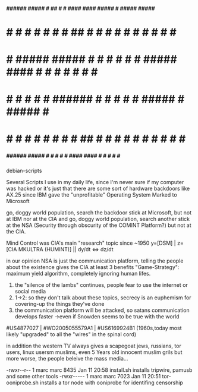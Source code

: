                                                                                       
#####  ###### #####  #   ##   #    #        ####   ####  #####  # #####  #####  ####  
#    # #      #    # #  #  #  ##   #       #      #    # #    # # #    #   #   #      
#    # #####  #####  # #    # # #  # #####  ####  #      #    # # #    #   #    ####  
#    # #      #    # # ###### #  # #            # #      #####  # #####    #        # 
#    # #      #    # # #    # #   ##       #    # #    # #   #  # #        #   #    # 
#####  ###### #####  # #    # #    #        ####   ####  #    # # #        #    ####  
debian-scripts


Several Scripts I use in my daily life, since I'm never sure if my computer
was hacked or it's just that there are some sort of hardware backdoors like
AX.25 since IBM gave the "unprofitable" Operating System Marked to Microsoft

go, doggy world population, search the backdoor stick at Microsoft, but not
at IBM nor at the CIA and go, doggy world population, search another stick
at the NSA (Security through obscurity of the COMINT Platform?) but not
at the CIA.

Mind Control was CIA's main "research" topic since ~1950
y=[DSM]  |   z=[CIA MKULTRA (HUMINT)]  ||  dy/dt <=> dz/dt

in our opinion NSA is just the communication platform, telling the people about
the existence gives the CIA at least 3 benefits
"Game-Strategy": maximum yield algorithm, completely ignoring human lifes.

1. the "silence of the lambs" continues, people fear to use the internet or social media
2. 1->2: so they don't talk about these topics, secrecy is an euphemism for covering-up the things they've done
3. the communication platform will be attacked, so satans communication develops faster
->even if Snowden seems to be true with the world

#US4877027  |  #WO2005055579A1  |  #US6169924B1 (1960s,today most likely "upgraded" to all the "wires" in the spinal cord)

in addition the western TV always gives a scapegoat
jews, russians, tor users, linux usersm muslims, even 5 Years old innocent muslim grils
but more worse, the people beleive the mass media...

-rwxr--r-- 1 marc marc  8435 Jan 11 20:58 install.sh                        installs tripwire, pamusb and some other tools
-rwxr----- 1 marc marc  7023 Jan 11 20:51 tor-ooniprobe.sh                  installs a tor node with ooniprobe for identifing censorship


